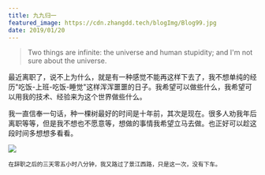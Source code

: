```yaml
---
title: 九九归一
featured_image: https://cdn.zhangdd.tech/blogImg/Blog99.jpg
date: 2019/01/20
---
```


> Two things are infinite: the universe and human stupidity; and I'm not sure about the universe.

最近离职了，说不上为什么，就是有一种感觉不能再这样下去了，我不想单纯的经历"吃饭-上班-吃饭-睡觉"这样浑浑噩噩的日子。我希望可以做些什么，我希望可以用我的技术、经验来为这个世界做些什么。

我一直信奉一句话，种一棵树最好的时间是十年前，其次是现在。很多人劝我年后离职等等，但是我不想也不愿意等，想做的事情我希望立马去做。也正好可以趁这段时间多想想多看看。

![](https://cdn.zhangdd.tech/contentImg/other/other4.jpg)

<sub>在辞职之后的三天零五小时八分钟，我又路过了景江西路，只是这一次，没有下车。</sub>